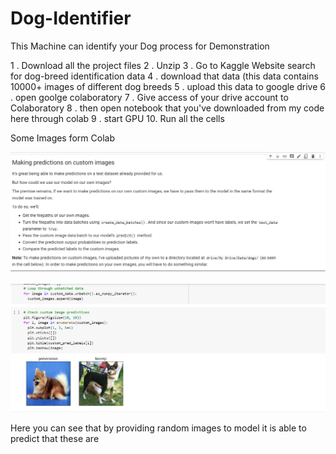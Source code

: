 # Dog-Identifier
This Machine can identify your Dog
process for Demonstration

1 . Download all the project files 
2 . Unzip 
3 . Go to Kaggle Website search for dog-breed identification data
4 . download that data (this data contains 10000+ images of different dog breeds
5 . upload this data to google drive
6 . open goolge colaboratory 
7 . Give access of your drive account to Colaboratory
8 . then open notebook that you've downloaded from my code here through colab
9 . start GPU 
10. Run all the cells




Some Images form Colab


![](9.png)

![](8.png)

Here you can see that by providing random images to model it is able to predict that these are

